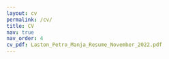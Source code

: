 ```yaml
---
layout: cv
permalink: /cv/
title: CV
nav: true
nav_order: 4
cv_pdf: Laston_Petro_Manja_Resume_November_2022.pdf
---
```

